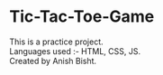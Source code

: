 # Tic-Tac-Toe-Game
This is a practice project.
<br>
Languages used :- HTML, CSS, JS.
<br>
Created by Anish Bisht.
